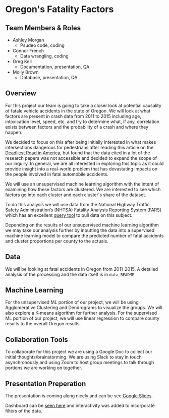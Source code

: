 # Oregon's Fatality Factors

## Team Members & Roles
- Ashley Morgan
    - Psudeo code, coding
- Connor French
    - Data wrangling, coding
- Greg Kell
    - Documentation, presentation, QA
- Molly Brown
    - Database, presentation, QA


## Overview
For this project our team is going to take a closer look at potential causality of fatale vehicle accidents in the state of Oregon. We will look at what factors are present in crash data from 2011 to 2015 including age, intoxication level, speed, etc. and try to determine what, if any, correlation exists between factors and the probability of a crash and where they happen.

We decided to focus on this after being initially interested in what makes intersections dangerous for pedestrians after reading this article on the <a href="https://www.google.com/url?q=https://www.vox.com/23178764/florida-us19-deadliest-pedestrian-fatality-crisis?fbclid%3DIwAR01wf7MAKZq0WSfzcHIXdFbYVJIQZu4Tfx4n5NoxRreMgKYhDvdrX1_LmQ&sa=D&source=docs&ust=1660099190520573&usg=AOvVaw1brG1VsDvkzz6zmrkaunKn">Deadliest Road in America</a>, but found that the data cited in a lot of the research papers was not accessible and decided to expand the scope of our inquiry. In general, we are all interested in exploring this topic as it could provide insight into a real-world problem that has devastating impacts on the people involved in fatal automobile accidents.

We will use an unsupervised machine learning algorithm with the intent of examining how these factors are clustered. We are interested to see which factors go into each cluster and each cluster's share of the dataset. 

To do this analysis we will use data from the National Highway Traffic Safety Administration’s (NHTSA) Fatality Analysis Reporting System (FARS) which has an excellent <a href="https://www.google.com/url?q=https://cdan.dot.gov/query&sa=D&source=docs&ust=1660099224827534&usg=AOvVaw20YALS4-fo7wnJHcGq-CRR">query tool</a> to pull data on this subject. 

Depending on the results of our unsupervised machine learning algorithm we may take our analysis further by inputting the data into a supervised machine learning model to compare the predicted number of fatal accidents and cluster proportions per county to the actuals. 

## Data
We will be looking at fatal accidents in Oregon from 2011-2015. A detailed analysis of the processing and the data itself is in `data_README`

## Machine Learning
For the unsupervised ML portion of our project, we will be using Agglomerative Clustering and Dendrograms to visualize the groups. We will also explore a K-means algorithm for further analysis. For the supervised ML portion of our project, we will use linear regression to compare county results to the overall Oregon results.

## Collaboration Tools
To collaborate for this project we are using a Google Doc to collect our initial thoughts/brainstorming. We are using Slack to stay in touch asynchronously and using Zoom to host group meetings to talk through portions we are working on together.


## Presentation Preperation
The presentation is coming along nicely and can be see <a href="https://docs.google.com/presentation/d/1sumsFd5GnrvDwHLD4QbD8gdcZRA34VOBbRvQ7aJMU50/edit#slide=id.p1">Google Slides</a>.

Dashboard can be <a href="https://public.tableau.com/app/profile/greg.kell1682/viz/OregonAutoFatalaties/Dashboard1?publish=yes">seen here</a> and interactivity was added to incorporate filters of the data.

